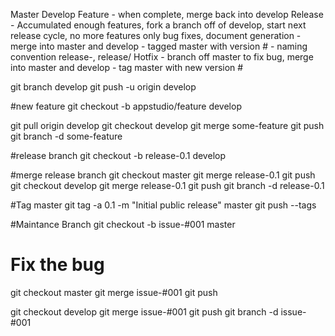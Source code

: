 Master
Develop
Feature - when complete, merge back into develop
Release - Accumulated enough features, fork a branch off of develop, start next release cycle, no more features
          only bug fixes, document generation
        - merge into master and develop
        - tagged master with version #
        - naming convention release-, release/
Hotfix  - branch off master to fix bug, merge into master and develop
		- tag master with new version #


git branch develop
git push -u origin develop

#new feature
git checkout -b appstudio/feature develop

git pull origin develop
git checkout develop
git merge some-feature
git push
git branch -d some-feature


#release branch
git checkout -b release-0.1 develop

#merge release branch
git checkout master
git merge release-0.1
git push
git checkout develop
git merge release-0.1
git push
git branch -d release-0.1

#Tag master
git tag -a 0.1 -m "Initial public release" master
git push --tags

#Maintance Branch
git checkout -b issue-#001 master
# Fix the bug
git checkout master
git merge issue-#001
git push

git checkout develop
git merge issue-#001
git push
git branch -d issue-#001

